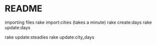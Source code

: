 # README

importing files
rake import:cities (takes a minute)
rake create:days
rake update:days

rake update:steadies
rake update:city_days
